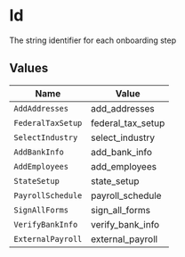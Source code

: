 # Id

The string identifier for each onboarding step


## Values

| Name              | Value             |
| ----------------- | ----------------- |
| `AddAddresses`    | add_addresses     |
| `FederalTaxSetup` | federal_tax_setup |
| `SelectIndustry`  | select_industry   |
| `AddBankInfo`     | add_bank_info     |
| `AddEmployees`    | add_employees     |
| `StateSetup`      | state_setup       |
| `PayrollSchedule` | payroll_schedule  |
| `SignAllForms`    | sign_all_forms    |
| `VerifyBankInfo`  | verify_bank_info  |
| `ExternalPayroll` | external_payroll  |